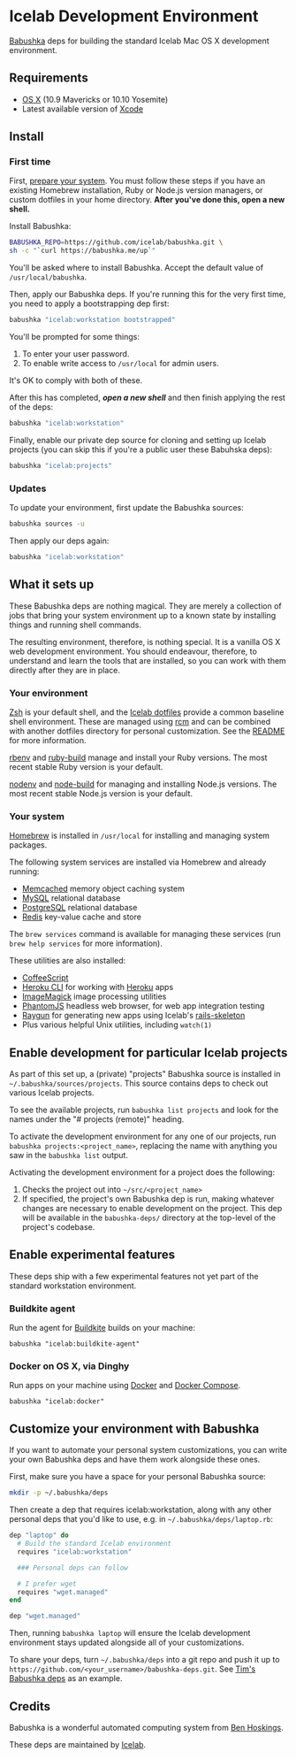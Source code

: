 # Icelab Development Environment

[Babushka](http://babushka.me) deps for building the standard Icelab Mac OS X development environment.

## Requirements

* [OS X](http://www.apple.com/osx/) (10.9 Mavericks or 10.10 Yosemite)
* Latest available version of [Xcode](https://developer.apple.com/xcode/)

## Install

### First time

First, [prepare your system](docs/preparing-your-system.md). You must follow these steps if you have an existing Homebrew installation, Ruby or Node.js version managers, or custom dotfiles in your home directory. **After you've done this, open a new shell.**

Install Babushka:

```sh
BABUSHKA_REPO=https://github.com/icelab/babushka.git \
sh -c "`curl https://babushka.me/up`"
```

You'll be asked where to install Babushka. Accept the default value of `/usr/local/babushka`.

Then, apply our Babushka deps. If you're running this for the very first time, you need to apply a bootstrapping dep first:

```sh
babushka "icelab:workstation bootstrapped"
```

You'll be prompted for some things:

1. To enter your user password.
2. To enable write access to `/usr/local` for admin users.

It's OK to comply with both of these.

After this has completed, _**open a new shell**_ and then finish applying the rest of the deps:

```sh
babushka "icelab:workstation"
```

Finally, enable our private dep source for cloning and setting up Icelab projects (you can skip this if you're a public user these Babuhska deps):

```sh
babushka "icelab:projects"
```

### Updates

To update your environment, first update the Babushka sources:

```sh
babushka sources -u
```

Then apply our deps again:

```sh
babushka "icelab:workstation"
```

## What it sets up

These Babushka deps are nothing magical. They are merely a collection of jobs that bring your system environment up to a known state by installing things and running shell commands.

The resulting environment, therefore, is nothing special. It is a vanilla OS X web development environment. You should endeavour, therefore, to understand and learn the tools that are installed, so you can work with them directly after they are in place.

### Your environment

[Zsh](http://www.zsh.org) is your default shell, and the [Icelab dotfiles](https://github.com/icelab/dotfiles) provide a common baseline shell environment. These are managed using [rcm](http://thoughtbot.github.io/rcm/) and can be combined with another dotfiles directory for personal customization. See the [README](https://github.com/icelab/dotfiles) for more information.

[rbenv](https://github.com/sstephenson/rbenv) and [ruby-build](https://github.com/sstephenson/ruby-build) manage and install your Ruby versions. The most recent stable Ruby version is your default.

[nodenv](https://github.com/OiNutter/nodenv) and [node-build](https://github.com/OiNutter/node-build) for managing and installing Node.js versions. The most recent stable Node.js version is your default.

### Your system

[Homebrew](http://brew.sh) is installed in `/usr/local` for installing and managing system packages.

The following system services are installed via Homebrew and already running:

* [Memcached](http://memcached.org) memory object caching system
* [MySQL](http://www.mysql.com) relational database
* [PostgreSQL](http://www.postgresql.org) relational database
* [Redis](http://redis.io) key-value cache and store

The `brew services` command is available for managing these services (run `brew help services` for more information).

These utilities are also installed:

* [CoffeeScript](http://coffeescript.org)
* [Heroku CLI](https://github.com/heroku/heroku) for working with [Heroku](http://heroku.com) apps
* [ImageMagick](http://www.imagemagick.org) image processing utilities
* [PhantomJS](http://phantomjs.org) headless web browser, for web app integration testing
* [Raygun](https://github.com/carbonfive/raygun) for generating new apps using Icelab's [rails-skeleton](https://github.com/icelab/rails-skeleton)
* Plus various helpful Unix utilities, including `watch(1)`

## Enable development for particular Icelab projects

As part of this set up, a (private) "projects" Babushka source is installed in `~/.babushka/sources/projects`. This source contains deps to check out various Icelab projects.

To see the available projects, run `babushka list projects` and look for the names under the "# projects (remote)" heading.

To activate the development environment for any one of our projects, run `babushka projects:<project_name>`, replacing the name with anything you saw in the `babushka list` output.

Activating the development environment for a project does the following:

1. Checks the project out into `~/src/<project_name>`
2. If specified, the project's own Babushka dep is run, making whatever changes are necessary to enable development on the project. This dep will be available in the `babushka-deps/` directory at the top-level of the project's codebase.

## Enable experimental features

These deps ship with a few experimental features not yet part of the standard workstation environment.

### Buildkite agent

Run the agent for [Buildkite](https://buildkite.com) builds on your machine:

```
babushka "icelab:buildkite-agent"
```

### Docker on OS X, via Dinghy

Run apps on your machine using [Docker](https://www.docker.com) and [Docker Compose](https://docs.docker.com/compose/).

```
babushka "icelab:docker"
```

## Customize your environment with Babushka

If you want to automate your personal system customizations, you can write your own Babushka deps and have them work alongside these ones.

First, make sure you have a space for your personal Babushka source:

```sh
mkdir -p ~/.babushka/deps
```

Then create a dep that requires icelab:workstation, along with any other personal deps that you'd like to use, e.g. in `~/.babushka/deps/laptop.rb`:

```ruby
dep "laptop" do
  # Build the standard Icelab environment
  requires "icelab:workstation"

  ### Personal deps can follow

  # I prefer wget
  requires "wget.managed"
end

dep "wget.managed"
```

Then, running `babushka laptop` will ensure the Icelab development environment stays updated alongside all of your customizations.

To share your deps, turn `~/.babushka/deps` into a git repo and push it up to `https://github.com/<your_username>/babushka-deps.git`. See [Tim's Babushka deps](https://github.com/timriley/babushka-deps) as an example.

## Credits

Babushka is a wonderful automated computing system from [Ben Hoskings](http://github.com/benhoskings).

These deps are maintained by [Icelab](http://icelab.com.au/).
